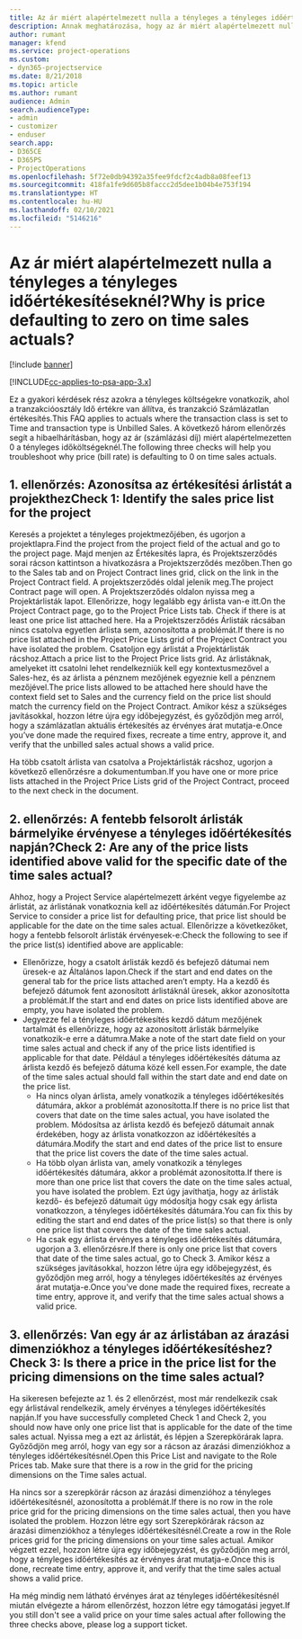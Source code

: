```yaml
---
title: Az ár miért alapértelmezett nulla a tényleges a tényleges időértékesítéseknél?
description: Annak meghatározása, hogy az ár miért alapértelmezett nulla a tényleges a tényleges időértékesítéseknél
author: rumant
manager: kfend
ms.service: project-operations
ms.custom:
- dyn365-projectservice
ms.date: 8/21/2018
ms.topic: article
ms.author: rumant
audience: Admin
search.audienceType:
- admin
- customizer
- enduser
search.app:
- D365CE
- D365PS
- ProjectOperations
ms.openlocfilehash: 5f72e0db94392a35fee9fdcf2c4adb8a08feef13
ms.sourcegitcommit: 418fa1fe9d605b8faccc2d5dee1b04b4e753f194
ms.translationtype: HT
ms.contentlocale: hu-HU
ms.lasthandoff: 02/10/2021
ms.locfileid: "5146216"
---
```

# <a name="why-is-price-defaulting-to-zero-on-time-sales-actuals"></a><span data-ttu-id="16b24-103">Az ár miért alapértelmezett nulla a tényleges a tényleges időértékesítéseknél?</span><span class="sxs-lookup"><span data-stu-id="16b24-103">Why is price defaulting to zero on time sales actuals?</span></span>

[!include [banner](../includes/psa-now-project-operations.md)]

[!INCLUDE[cc-applies-to-psa-app-3.x](../includes/cc-applies-to-psa-app-3x.md)]

<span data-ttu-id="16b24-104">Ez a gyakori kérdések rész azokra a tényleges költségekre vonatkozik, ahol a tranzakcióosztály Idő értékre van állítva, és tranzakció Számlázatlan értékesítés.</span><span class="sxs-lookup"><span data-stu-id="16b24-104">This FAQ applies to actuals where the transaction class is set to Time and transaction type is Unbilled Sales.</span></span> <span data-ttu-id="16b24-105">A következő három ellenőrzés segít a hibaelhárításban, hogy az ár (számlázási díj) miért alapértelmezetten 0 a tényleges időköltségeknél.</span><span class="sxs-lookup"><span data-stu-id="16b24-105">The following three checks will help you troubleshoot why price (bill rate) is defaulting to 0 on time sales actuals.</span></span>

## <a name="check-1-identify-the-sales-price-list-for-the-project"></a><span data-ttu-id="16b24-106">1. ellenőrzés: Azonosítsa az értékesítési árlistát a projekthez</span><span class="sxs-lookup"><span data-stu-id="16b24-106">Check 1: Identify the sales price list for the project</span></span>

<span data-ttu-id="16b24-107">Keresés a projektet a tényleges projektmezőjében, és ugorjon a projektlapra.</span><span class="sxs-lookup"><span data-stu-id="16b24-107">Find the project from the project field of the actual and go to the project page.</span></span> <span data-ttu-id="16b24-108">Majd menjen az Értékesítés lapra, és Projektszerződés sorai rácson kattintson a hivatkozásra a Projektszerződés mezőben.</span><span class="sxs-lookup"><span data-stu-id="16b24-108">Then go to the Sales tab and on Project Contract lines grid, click on the link in the Project Contract field.</span></span> <span data-ttu-id="16b24-109">A projektszerződés oldal jelenik meg.</span><span class="sxs-lookup"><span data-stu-id="16b24-109">The project Contract page will open.</span></span> <span data-ttu-id="16b24-110">A Projektszerződés oldalon nyissa meg a Projektárlisták lapot. Ellenőrizze, hogy legalább egy árlista van-e itt.</span><span class="sxs-lookup"><span data-stu-id="16b24-110">On the Project Contract page, go to the Project Price Lists tab. Check if there is at least one price list attached here.</span></span> <span data-ttu-id="16b24-111">Ha a Projektszerződés Árlisták rácsában nincs csatolva egyetlen árlista sem, azonosította a problémát.</span><span class="sxs-lookup"><span data-stu-id="16b24-111">If there is no price list attached in the Project Price Lists grid of the Project Contract you have isolated the problem.</span></span> <span data-ttu-id="16b24-112">Csatoljon egy árlistát a Projektárlisták rácshoz.</span><span class="sxs-lookup"><span data-stu-id="16b24-112">Attach a price list to the Project Price lists grid.</span></span> <span data-ttu-id="16b24-113">Az árlistáknak, amelyeket itt csatolni lehet rendelkezniük kell egy kontextusmezővel a Sales-hez, és az árlista a pénznem mezőjének egyeznie kell a pénznem mezőjével.</span><span class="sxs-lookup"><span data-stu-id="16b24-113">The price lists allowed to be attached here should have the context field set to Sales and the currency field on the price list should match the currency field on the Project Contract.</span></span> <span data-ttu-id="16b24-114">Amikor kész a szükséges javításokkal, hozzon létre újra egy időbejegyzést, és győződjön meg arról, hogy a számlázatlan aktuális értékesítés az érvényes árat mutatja-e.</span><span class="sxs-lookup"><span data-stu-id="16b24-114">Once you’ve done made the required fixes, recreate a time entry, approve it, and verify that the unbilled sales actual shows a valid price.</span></span> 

<span data-ttu-id="16b24-115">Ha több csatolt árlista van csatolva a Projektárlisták rácshoz, ugorjon a következő ellenőrzésre a dokumentumban.</span><span class="sxs-lookup"><span data-stu-id="16b24-115">If you have one or more price lists attached in the Project Price Lists grid of the Project Contract, proceed to the next check in the document.</span></span>

## <a name="check-2-are-any-of-the-price-lists-identified-above-valid-for-the-specific-date-of-the-time-sales-actual"></a><span data-ttu-id="16b24-116">2. ellenőrzés: A fentebb felsorolt árlisták bármelyike érvényese a tényleges időértékesítés napján?</span><span class="sxs-lookup"><span data-stu-id="16b24-116">Check 2: Are any of the price lists identified above valid for the specific date of the time sales actual?</span></span>

<span data-ttu-id="16b24-117">Ahhoz, hogy a Project Service alapértelmezett árként vegye figyelembe az árlistát, az árlistának vonatkoznia kell az időértékesítés dátumán.</span><span class="sxs-lookup"><span data-stu-id="16b24-117">For Project Service to consider a price list for defaulting price, that price list should be applicable for the date on the time sales actual.</span></span> <span data-ttu-id="16b24-118">Ellenőrizze a következőket, hogy a fentebb felsorolt árlisták érvényesek-e:</span><span class="sxs-lookup"><span data-stu-id="16b24-118">Check the following to see if the price list(s) identified above are applicable:</span></span>
- <span data-ttu-id="16b24-119">Ellenőrizze, hogy a csatolt árlisták kezdő és befejező dátumai nem üresek-e az Általános lapon.</span><span class="sxs-lookup"><span data-stu-id="16b24-119">Check if the start and end dates on the general tab for the price lists attached aren’t empty.</span></span> <span data-ttu-id="16b24-120">Ha a kezdő és befejező dátumok fent azonosított árlistáknál üresek, akkor azonosította a problémát.</span><span class="sxs-lookup"><span data-stu-id="16b24-120">If the start and end dates on price lists identified above are empty, you have isolated the problem.</span></span> 
- <span data-ttu-id="16b24-121">Jegyezze fel a tényleges időértékesítés kezdő dátum mezőjének tartalmát és ellenőrizze, hogy az azonosított árlisták bármelyike vonatkozik-e erre a dátumra.</span><span class="sxs-lookup"><span data-stu-id="16b24-121">Make a note of the start date field on your time sales actual and check if any of the price lists identified is applicable for that date.</span></span> <span data-ttu-id="16b24-122">Például a tényleges időértékesítés dátuma az árlista kezdő és befejező dátuma közé kell essen.</span><span class="sxs-lookup"><span data-stu-id="16b24-122">For example, the date of the time sales actual should fall within the start date and end date on the price list.</span></span> 
    - <span data-ttu-id="16b24-123">Ha nincs olyan árlista, amely vonatkozik a tényleges időértékesítés dátumára, akkor a problémát azonosította.</span><span class="sxs-lookup"><span data-stu-id="16b24-123">If there is no price list that covers that date on the time sales actual, you have isolated the problem.</span></span> <span data-ttu-id="16b24-124">Módosítsa az árlista kezdő és befejező dátumait annak érdekében, hogy az árlista vonatkozzon az időértékesítés a dátumára.</span><span class="sxs-lookup"><span data-stu-id="16b24-124">Modify the start and end dates of the price list to ensure that the price list covers the date of the time sales actual.</span></span> 
    - <span data-ttu-id="16b24-125">Ha több olyan árlista van, amely vonatkozik a tényleges időértékesítés dátumára, akkor a problémát azonosította.</span><span class="sxs-lookup"><span data-stu-id="16b24-125">If there is more than one price list that covers the date on the time sales actual, you have isolated the problem.</span></span> <span data-ttu-id="16b24-126">Ezt úgy javíthatja, hogy az árlisták kezdő- és befejező dátumait úgy módosítja hogy csak egy árlista vonatkozzon, a tényleges időértékesítés dátumára.</span><span class="sxs-lookup"><span data-stu-id="16b24-126">You can fix this by editing the start and end dates of the price list(s) so that there is only one price list that covers the date of the time sales actual.</span></span> 
    - <span data-ttu-id="16b24-127">Ha csak egy árlista érvényes a tényleges időértékesítés dátumára, ugorjon a 3. ellenőrzésre.</span><span class="sxs-lookup"><span data-stu-id="16b24-127">If there is only one price list that covers that date of the time sales actual, go to Check 3.</span></span>
<span data-ttu-id="16b24-128">Amikor kész a szükséges javításokkal, hozzon létre újra egy időbejegyzést, és győződjön meg arról, hogy a tényleges időértékesítés az érvényes árat mutatja-e.</span><span class="sxs-lookup"><span data-stu-id="16b24-128">Once you’ve done made the required fixes, recreate a time entry, approve it, and verify that the time sales actual shows a valid price.</span></span>

## <a name="check-3-is-there-a-price-in-the-price-list-for-the-pricing-dimensions-on-the-time-sales-actual"></a><span data-ttu-id="16b24-129">3. ellenőrzés: Van egy ár az árlistában az árazási dimenziókhoz a tényleges időértékesítéshez?</span><span class="sxs-lookup"><span data-stu-id="16b24-129">Check 3: Is there a price in the price list for the pricing dimensions on the time sales actual?</span></span>

<span data-ttu-id="16b24-130">Ha sikeresen befejezte az 1. és 2 ellenőrzést, most már rendelkezik csak egy árlistával rendelkezik, amely érvényes a tényleges időértékesítés napján.</span><span class="sxs-lookup"><span data-stu-id="16b24-130">If you have successfully completed Check 1 and Check 2, you should now have only one price list that is applicable for the date of the time sales actual.</span></span> <span data-ttu-id="16b24-131">Nyissa meg a ezt az árlistát, és lépjen a Szerepkörárak lapra. Győződjön meg arról, hogy van egy sor a rácson az árazási dimenziókhoz a tényleges időértékesítésnél.</span><span class="sxs-lookup"><span data-stu-id="16b24-131">Open this Price List and navigate to the Role Prices tab. Make sure that there is a row in the grid for the pricing dimensions on the Time sales actual.</span></span>

<span data-ttu-id="16b24-132">Ha nincs sor a szerepkörár rácson az árazási dimenzióhoz a tényleges időértékesítésnél, azonosította a problémát.</span><span class="sxs-lookup"><span data-stu-id="16b24-132">If there is no row in the role price grid for the pricing dimensions on the time sales actual, then you have isolated the problem.</span></span> <span data-ttu-id="16b24-133">Hozzon létre egy sort Szerepkörárak rácson az árazási dimenziókhoz a tényleges időértékesítésnél.</span><span class="sxs-lookup"><span data-stu-id="16b24-133">Create a row in the Role prices grid for the pricing dimensions on your time sales actual.</span></span> <span data-ttu-id="16b24-134">Amikor végzett ezzel, hozzon létre újra egy időbejegyzést, és győződjön meg arról, hogy a tényleges időértékesítés az érvényes árat mutatja-e.</span><span class="sxs-lookup"><span data-stu-id="16b24-134">Once this is done, recreate time entry, approve it, and verify that the time sales actual shows a valid price.</span></span>

<span data-ttu-id="16b24-135">Ha még mindig nem látható érvényes árat az tényleges időértékesítésnél miután elvégezte a három ellenőrzést, hozzon létre egy támogatási jegyet.</span><span class="sxs-lookup"><span data-stu-id="16b24-135">If you still don't see a valid price on your time sales actual after following the three checks above, please log a support ticket.</span></span> 

